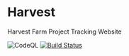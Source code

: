 # Harvest
Harvest Farm Project Tracking Website

![CodeQL](https://github.com/ucdavis/Harvest/workflows/CodeQL/badge.svg)
[![Build Status](https://dev.azure.com/ucdavis/Harvest/_apis/build/status/Harvest%20Web%20Build?branchName=main)](https://dev.azure.com/ucdavis/Harvest/_build/latest?definitionId=25&branchName=main)
